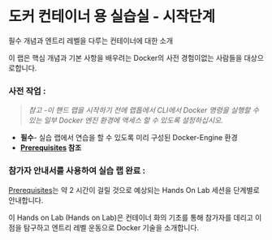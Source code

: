 # 도커 컨테이너 용 실습실 - 시작단계


필수 개념과 엔트리 레벨을 다루는 컨테이너에 대한 소개 

이 랩은 핵심 개념과 기본 사항을 배우려는 Docker의 사전 경험이없는 사람들을 대상으로합니다. 

### 사전 작업 :


>*참고 -이 핸드 랩을 시작하기 전에 랩톱에서 CLI에서 Docker 명령을 실행할 수있는 일부 Docker 엔진 환경에 액세스 할 수 있도록 설정하십시오.*

* **필수**- 실습 랩에서 연습을 할 수 있도록 미리 구성된 Docker-Engine 환경
* **[Prerequisites](Prerequisites.md) 참조**



### 참가자 안내서를 사용하여 실습 랩 완료 :


[Prerequisites](Prerequisites.md)는 약 2 시간이 걸릴 것으로 예상되는 Hands On Lab 세션을 단계별로 안내합니다. 

이 Hands on Lab (Hands on Lab)은 컨테이너 화의 기초를 통해 참가자를 데리고 이점을 탐구하고 엔트리 레벨 운동으로 Docker 기술을 소개합니다. 
